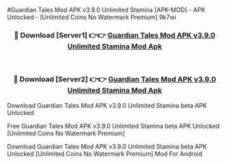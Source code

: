 #Guardian Tales Mod APK v3.9.0 Unlimited Stamina [APK-MOD] - APK Unlocked - [Unlimited Coins No Watermark Premium] 9k7wi



<div align="center">

<h3>🔴 Download [Server1] 👉👉 <a href="https://momento.my/?title=Guardian_Tales_Mod_APK_v3.9.0_Unlimited_Stamina">Guardian Tales Mod APK v3.9.0 Unlimited Stamina Mod Apk</a></h3><br>

<h3>🔴 Download [Server2] 👉👉 <a href="https://momento.my/?title=Guardian_Tales_Mod_APK_v3.9.0_Unlimited_Stamina">Guardian Tales Mod APK v3.9.0 Unlimited Stamina Mod Apk</a></h3>
</div>



Download Guardian Tales Mod APK v3.9.0 Unlimited Stamina beta APK Unlocked

Free Guardian Tales Mod APK v3.9.0 Unlimited Stamina beta APK Unlocked [Unlimited Coins No Watermark Premium]

Download Guardian Tales Mod APK v3.9.0 Unlimited Stamina beta APK Unlocked [Unlimited Coins No Watermark Premium] Mod For Android
